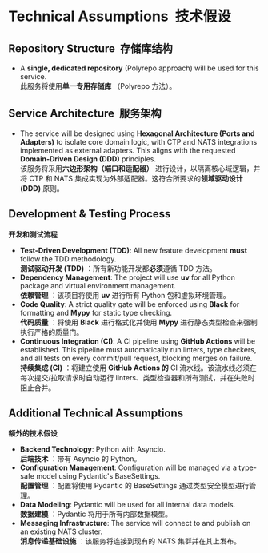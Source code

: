 # **Technical Assumptions  技术假设**

## **Repository Structure  存储库结构**

* A **single, dedicated repository** (Polyrepo approach) will be used for this service.  
  此服务将使用**单一专用存储库** （Polyrepo 方法）。

## **Service Architecture  服务架构**

* The service will be designed using **Hexagonal Architecture (Ports and Adapters)** to isolate core domain logic, with CTP and NATS integrations implemented as external adapters. This aligns with the requested **Domain-Driven Design (DDD)** principles.  
  该服务将采用**六边形架构（端口和适配器）** 进行设计，以隔离核心域逻辑，并将 CTP 和 NATS 集成实现为外部适配器。这符合所要求的**领域驱动设计 (DDD)** 原则。

## **Development & Testing Process**

**开发和测试流程**

* **Test-Driven Development (TDD)**: All new feature development **must** follow the TDD methodology.  
  **测试驱动开发 (TDD)** ：所有新功能开发都**必须**遵循 TDD 方法。  
* **Dependency Management**: The project will use **uv** for all Python package and virtual environment management.  
  **依赖管理** ：该项目将使用 **uv** 进行所有 Python 包和虚拟环境管理。  
* **Code Quality**: A strict quality gate will be enforced using **Black** for formatting and **Mypy** for static type checking.  
  **代码质量** ：将使用 **Black** 进行格式化并使用 **Mypy** 进行静态类型检查来强制执行严格的质量门。  
* **Continuous Integration (CI)**: A CI pipeline using **GitHub Actions** will be established. This pipeline must automatically run linters, type checkers, and all tests on every commit/pull request, blocking merges on failure.  
  **持续集成 (CI)** ：将建立使用 **GitHub Actions 的** CI 流水线。该流水线必须在每次提交/拉取请求时自动运行 linters、类型检查器和所有测试，并在失败时阻止合并。

## **Additional Technical Assumptions**

**额外的技术假设**

* **Backend Technology**: Python with Asyncio.  
  **后端技术** ：带有 Asyncio 的 Python。  
* **Configuration Management**: Configuration will be managed via a type-safe model using Pydantic's BaseSettings.  
  **配置管理** ：配置将使用 Pydantic 的 BaseSettings 通过类型安全模型进行管理。  
* **Data Modeling**: Pydantic will be used for all internal data models.  
  **数据建模** ：Pydantic 将用于所有内部数据模型。  
* **Messaging Infrastructure**: The service will connect to and publish on an existing NATS cluster.  
  **消息传递基础设施** ：该服务将连接到现有的 NATS 集群并在其上发布。
